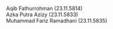 Aqib Fathurrohman        (23.11.5814)
<br>
Azka Putra Azizy         (23.11.5833)
<br>
Muhammad Fariz Ramadhani (23.11.5835)
